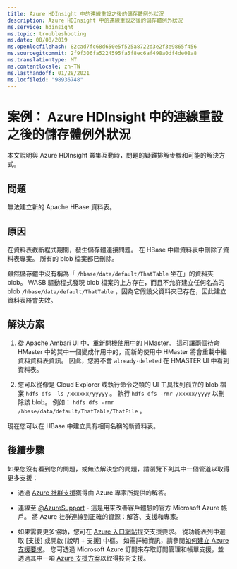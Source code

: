 ```yaml
---
title: Azure HDInsight 中的連線重設之後的儲存體例外狀況
description: Azure HDInsight 中的連線重設之後的儲存體例外狀況
ms.service: hdinsight
ms.topic: troubleshooting
ms.date: 08/08/2019
ms.openlocfilehash: 82cad7fc68d650e5f525a8722d3e2f3e9865f456
ms.sourcegitcommit: 2f9f306fa5224595fa5f8ec6af498a0df4de08a8
ms.translationtype: MT
ms.contentlocale: zh-TW
ms.lasthandoff: 01/28/2021
ms.locfileid: "98936748"
---
```

# <a name="scenario-storage-exception-after-connection-reset-in-azure-hdinsight"></a>案例： Azure HDInsight 中的連線重設之後的儲存體例外狀況

本文說明與 Azure HDInsight 叢集互動時，問題的疑難排解步驟和可能的解決方式。

## <a name="issue"></a>問題

無法建立新的 Apache HBase 資料表。

## <a name="cause"></a>原因

在資料表截斷程式期間，發生儲存體連接問題。 在 HBase 中繼資料表中刪除了資料表專案。 所有的 blob 檔案都已刪除。

雖然儲存體中沒有稱為「 `/hbase/data/default/ThatTable` 坐在」的資料夾 blob。 WASB 驅動程式發現 blob 檔案的上方存在，而且不允許建立任何名為的 blob `/hbase/data/default/ThatTable` ，因為它假設父資料夾已存在，因此建立資料表將會失敗。

## <a name="resolution"></a>解決方案

1. 從 Apache Ambari UI 中，重新開機使用中的 HMaster。 這可讓兩個待命 HMaster 中的其中一個變成作用中的，而新的使用中 HMaster 將會重載中繼資料資料表資訊。 因此，您將不會 `already-deleted` 在 HMASTER UI 中看到資料表。

1. 您可以從像是 Cloud Explorer 或執行命令之類的 UI 工具找到孤立的 blob 檔案 `hdfs dfs -ls /xxxxxx/yyyyy` 。 執行 `hdfs dfs -rmr /xxxxx/yyyy` 以刪除該 blob。 例如： `hdfs dfs -rmr /hbase/data/default/ThatTable/ThatFile` 。

現在您可以在 HBase 中建立具有相同名稱的新資料表。

## <a name="next-steps"></a>後續步驟

如果您沒有看到您的問題，或無法解決您的問題，請瀏覽下列其中一個管道以取得更多支援：

* 透過 [Azure 社群支援](https://azure.microsoft.com/support/community/)獲得由 Azure 專家所提供的解答。

* 連線至 [@AzureSupport](https://twitter.com/azuresupport) - 這是用來改善客戶體驗的官方 Microsoft Azure 帳戶。 將 Azure 社群連線到正確的資源：解答、支援和專家。

* 如果需要更多協助，您可在 [Azure 入口網站](https://portal.azure.com/?#blade/Microsoft_Azure_Support/HelpAndSupportBlade/)提交支援要求。 從功能表列中選取 [支援] 或開啟 [說明 + 支援] 中樞。 如需詳細資訊，請參閱[如何建立 Azure 支援要求](../../azure-portal/supportability/how-to-create-azure-support-request.md)。 您可透過 Microsoft Azure 訂閱來存取訂閱管理和帳單支援，並透過其中一項 [Azure 支援方案](https://azure.microsoft.com/support/plans/)以取得技術支援。